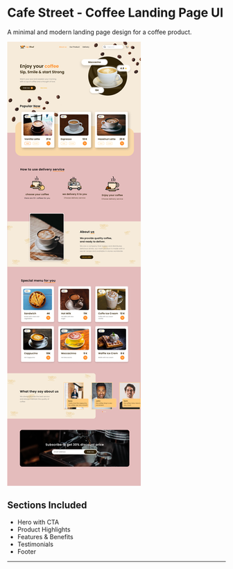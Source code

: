 
# Cafe Street - Coffee Landing Page UI

A minimal and modern landing page design for a coffee product.

![CafeStreet Landing Page](./landing_page.png)

## Sections Included
- Hero with CTA
- Product Highlights
- Features & Benefits
- Testimonials
- Footer

---
